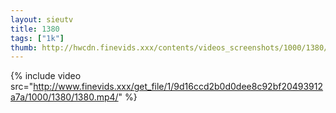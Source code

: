 ```yaml
--- 
layout: sieutv
title: 1380
tags: ["1k"]
thumb: http://hwcdn.finevids.xxx/contents/videos_screenshots/1000/1380/preview.mp4.jpg
---
```

{% include video src="http://www.finevids.xxx/get_file/1/9d16ccd2b0d0dee8c92bf20493912a7a/1000/1380/1380.mp4/" %} 
